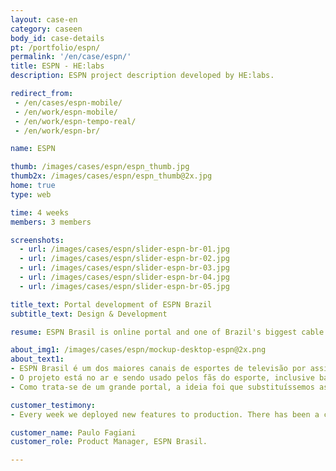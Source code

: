 ```yaml
---
layout: case-en
category: caseen
body_id: case-details
pt: /portfolio/espn/
permalink: '/en/case/espn/'
title: ESPN - HE:labs
description: ESPN project description developed by HE:labs.

redirect_from:
 - /en/cases/espn-mobile/
 - /en/work/espn-mobile/
 - /en/work/espn-tempo-real/
 - /en/work/espn-br/

name: ESPN

thumb: /images/cases/espn/espn_thumb.jpg
thumb2x: /images/cases/espn/espn_thumb@2x.jpg
home: true
type: web

time: 4 weeks
members: 3 members

screenshots:
  - url: /images/cases/espn/slider-espn-br-01.jpg
  - url: /images/cases/espn/slider-espn-br-02.jpg
  - url: /images/cases/espn/slider-espn-br-03.jpg
  - url: /images/cases/espn/slider-espn-br-04.jpg
  - url: /images/cases/espn/slider-espn-br-05.jpg

title_text: Portal development of ESPN Brazil
subtitle_text: Design & Development

resume: ESPN Brasil is online portal and one of Brazil's biggest cable television sports channel

about_img1: /images/cases/espn/mockup-desktop-espn@2x.png
about_text1:
- ESPN Brasil é um dos maiores canais de esportes de televisão por assinatura do Brasil. Com versão responsiva, sanou diversos problemas com o público deste meio, que não conseguiam acessar o portal por um dispositivo mobile.
- O projeto está no ar e sendo usado pelos fãs do esporte, inclusive bateu recorde de audiência nos primeiros meses em que foi lançado.
- Como trata-se de um grande portal, a ideia foi que substituíssemos as páginas, uma por uma, para que os usuários não sentissem tanto a mudança. O portal, hoje, tem 100% de suporte para dispositivos mobile.

customer_testimony:
- Every week we deployed new features to production. There has been a couple of partners in the IT community helping ESPN maintain the fast-paced editorial rhythm and HE:labs is one of these companies.

customer_name: Paulo Fagiani
customer_role: Product Manager, ESPN Brasil.

---
```


